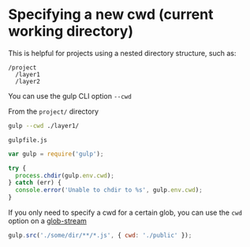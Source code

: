 # Specifying a new cwd (current working directory)

This is helpful for projects using a nested directory structure, such as:

```
/project
  /layer1
  /layer2
```

You can use the gulp CLI option `--cwd`

From the `project/` directory

```bash
gulp --cwd ./layer1/
```

`gulpfile.js`

```js
var gulp = require('gulp');

try {
  process.chdir(gulp.env.cwd);
} catch (err) {
  console.error('Unable to chdir to %s', gulp.env.cwd);
}
```

If you only need to specify a cwd for a certain glob, you can use the `cwd` option on a [glob-stream](https://github.com/wearefractal/glob-stream)

```js
gulp.src('./some/dir/**/*.js', { cwd: './public' });
```
